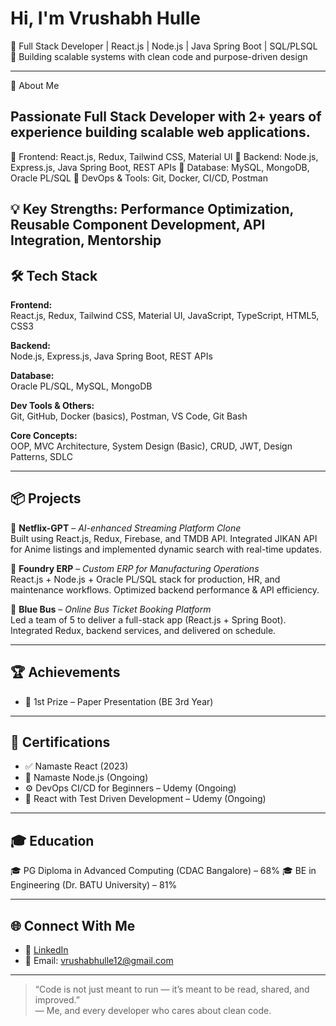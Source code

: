 # Hi, I'm Vrushabh Hulle

🚀 Full Stack Developer | React.js | Node.js | Java Spring Boot | SQL/PLSQL  
🎯 Building scalable systems with clean code and purpose-driven design

---
🚀 About Me
## Passionate Full Stack Developer with 2+ years of experience building scalable web applications.
🔹 Frontend: React.js, Redux, Tailwind CSS, Material UI
🔹 Backend: Node.js, Express.js, Java Spring Boot, REST APIs
🔹 Database: MySQL, MongoDB, Oracle PL/SQL
🔹 DevOps & Tools: Git, Docker, CI/CD, Postman

💡 Key Strengths: Performance Optimization, Reusable Component Development, API Integration, Mentorship
---

## 🛠️ Tech Stack

**Frontend:**  
React.js, Redux, Tailwind CSS, Material UI, JavaScript, TypeScript, HTML5, CSS3  

**Backend:**  
Node.js, Express.js, Java Spring Boot, REST APIs 

**Database:**  
Oracle PL/SQL, MySQL, MongoDB

**Dev Tools & Others:**  
Git, GitHub, Docker (basics), Postman, VS Code, Git Bash  

**Core Concepts:**  
OOP, MVC Architecture, System Design (Basic), CRUD, JWT, Design Patterns, SDLC  

---

## 📦 Projects

🔹 **Netflix-GPT** – _AI-enhanced Streaming Platform Clone_  
Built using React.js, Redux, Firebase, and TMDB API. Integrated JIKAN API for Anime listings and implemented dynamic search with real-time updates.

🔹 **Foundry ERP** – _Custom ERP for Manufacturing Operations_  
React.js + Node.js + Oracle PL/SQL stack for production, HR, and maintenance workflows. Optimized backend performance & API efficiency.

🔹 **Blue Bus** – _Online Bus Ticket Booking Platform_  
Led a team of 5 to deliver a full-stack app (React.js + Spring Boot). Integrated Redux, backend services, and delivered on schedule.

---

## 🏆 Achievements

- 🥇 1st Prize – Paper Presentation (BE 3rd Year)

---

## 📄 Certifications

- ✅ Namaste React (2023)  
- 📘 Namaste Node.js (Ongoing)  
- ⚙️ DevOps CI/CD for Beginners – Udemy (Ongoing)  
- 🧪 React with Test Driven Development – Udemy (Ongoing)

---

## 🎓 Education

🎓 PG Diploma in Advanced Computing (CDAC Bangalore) – 68%
🎓 BE in Engineering (Dr. BATU University) – 81%

---

## 🌐 Connect With Me

- 🔗 [LinkedIn](https://www.linkedin.com/in/vrushabh-hulle-5b12a7215/)
- 📧 Email: vrushabhulle12@gmail.com

---

> “Code is not just meant to run — it’s meant to be read, shared, and improved.”  
> — Me, and every developer who cares about clean code.
